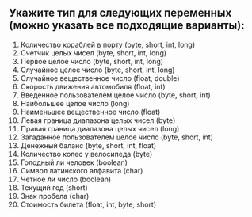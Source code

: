 ## Укажите тип для следующих переменных (можно указать все подходящие варианты):
1.	Количество кораблей в порту (byte, short, int, long)
2.	Счетчик целых чисел (byte, short, int, long)
3.	Первое целое число (byte, short, int, long)
4.	Случайное целое число (byte, short, int, long)
5.	Случайное вещественное число (float, double)
6.	Скорость движения автомобиля (float, int)
7.	Введенное пользователем целое число (byte, short, int)
8.	Наибольшее целое число (long)
9.	Наименьшее вещественное число (float)
10.	Левая граница диапазона целых чисел (byte)
11.	Правая граница диапазона целых чисел (long)
12.	Загаданное пользователем целое число (byte, short, int)
13.	Денежный баланс (byte, short, int, float)
14.	Количество колес у велосипеда (byte)
15.	Голодный ли человек (boolean)
16.	Символ латинского алфавита (char)
17.	Четное ли число (boolean)
18.	Текущий год (short)
19.	Знак пробела (char)
20.	Стоимость билета (float, int, byte, short)

